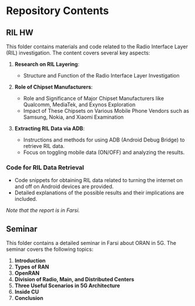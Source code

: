 # Repository Contents
## RIL HW

This folder contains materials and code related to the Radio Interface Layer (RIL) investigation. The content covers several key aspects:

1. **Research on RIL Layering**: 
   - Structure and Function of the Radio Interface Layer Investigation
   
2. **Role of Chipset Manufacturers**:
   - Role and Significance of Major Chipset Manufacturers like Qualcomm, MediaTek, and Exynos Exploration
   - Impact of These Chipsets on Various Mobile Phone Vendors such as Samsung, Nokia, and Xiaomi Examination

3. **Extracting RIL Data via ADB**:
   - Instructions and methods for using ADB (Android Debug Bridge) to retrieve RIL data.
   - Focus on toggling mobile data (ON/OFF) and analyzing the results.

### Code for RIL Data Retrieval
- Code snippets for obtaining RIL data related to turning the internet on and off on Android devices are provided.
- Detailed explanations of the possible results and their implications are included.

*Note that the report is in Farsi.*

## Seminar

This folder contains a detailed seminar in Farsi about ORAN in 5G. The seminar covers the following topics:

1. **Introduction**
2. **Types of RAN**
3. **OpenRAN**
4. **Division of Radio, Main, and Distributed Centers**
5. **Three Useful Scenarios in 5G Architecture**
6. **Inside CU**
7. **Conclusion**
